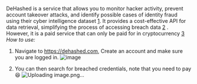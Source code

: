 
DeHashed is a service that allows you to monitor hacker activity, prevent account takeover attacks, and identify possible cases of identity fraud using their cyber intelligence dataset [1](https://dehashed.com/). It provides a cost-effective API for data retrieval, simplifying the process of accessing breach data [2](https://risk3sixty.com/2022/10/14/understanding-password-breach-data/) . However, it is a paid service that can only be paid for in cryptocurrency [3](https://aojanzen.github.io/blog/html/2022/05/30/huntingbreachedpasswordswithdehashed.html) 
*How to use:*
1. Navigate to https://dehashed.com, Create an account and make sure you are logged in.
![image](https://github.com/sec-fortress/Practical-Ethical-Hacking-Notes/assets/132317714/39f862d2-16e4-4619-904f-9fbe687b9b0b)

2. You can then search for breached credentials, note that you need to pay😆
![Uploading image.png…]()
